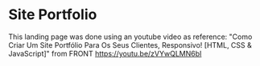 # Site Portfolio

This landing page was done using an youtube video as reference: "Como Criar Um Site Portfólio Para Os Seus Clientes, Responsivo! [HTML, CSS & JavaScript]" from FRONT 
https://youtu.be/zVYwQLMN6bI
